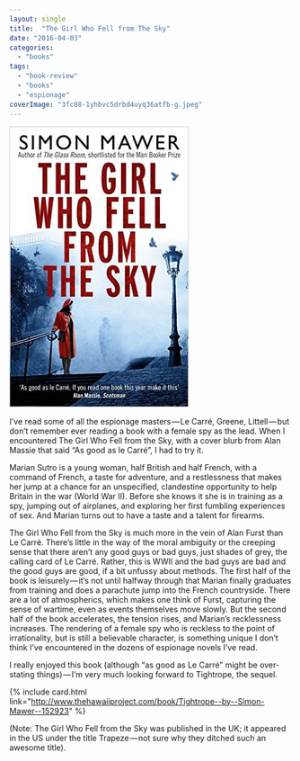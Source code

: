 ```yaml
---
layout: single
title:  "The Girl Who Fell from The Sky"
date: "2016-04-03"
categories: 
  - "books"
tags: 
  - "book-review"
  - "books"
  - "espionage"
coverImage: "3fc88-1yhbvc5drbd4uyq36atfb-g.jpeg"
---
```


![](/assets/images/3fc88-1yhbvc5drbd4uyq36atfb-g.jpeg)

I’ve read some of all the espionage masters — Le Carré, Greene, Littell — but don’t remember ever reading a book with a female spy as the lead. When I encountered The Girl Who Fell from the Sky, with a cover blurb from Alan Massie that said “As good as le Carré”, I had to try it.

Marian Sutro is a young woman, half British and half French, with a command of French, a taste for adventure, and a restlessness that makes her jump at a chance for an unspecified, clandestine opportunity to help Britain in the war (World War II). Before she knows it she is in training as a spy, jumping out of airplanes, and exploring her first fumbling experiences of sex. And Marian turns out to have a taste and a talent for firearms.

The Girl Who Fell from the Sky is much more in the vein of Alan Furst than Le Carré. There’s little in the way of the moral ambiguity or the creeping sense that there aren’t any good guys or bad guys, just shades of grey, the calling card of Le Carré. Rather, this is WWII and the bad guys are bad and the good guys are good, if a bit unfussy about methods. The first half of the book is leisurely — it’s not until halfway through that Marian finally graduates from training and does a parachute jump into the French countryside. There are a lot of atmospherics, which makes one think of Furst, capturing the sense of wartime, even as events themselves move slowly. But the second half of the book accelerates, the tension rises, and Marian’s recklessness increases. The rendering of a female spy who is reckless to the point of irrationality, but is still a believable character, is something unique I don’t think I’ve encountered in the dozens of espionage novels I’ve read.

I really enjoyed this book (although “as good as Le Carré” might be over-stating things) — I’m very much looking forward to Tightrope, the sequel.

{% include card.html link="http://www.thehawaiiproject.com/book/Tightrope--by--Simon-Mawer--152923" %}

(Note: The Girl Who Fell from the Sky was published in the UK; it appeared in the US under the title Trapeze — not sure why they ditched such an awesome title).
